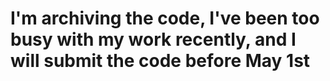 # I'm archiving the code, I've been too busy with my work recently, and I will submit the code before May 1st